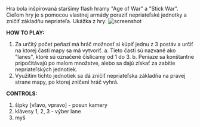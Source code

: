 Hra bola inšpirovaná staršímy flash hramy "Age of War" a "Stick War". Cieľom hry je s pomocou vlastnej armády poraziť nepriateľské jednotky a zničiť základňu nepriateľa.
Ukážka z hry: 
![screenshot](https://github.com/kerysus/AgeOfWar-Java/assets/92203484/56b883b1-2c7c-4a6f-8c70-e4ce5cec8708)

**HOW TO PLAY:**
1. Za určitý počet peňazí má hráč možnosť si kúpiť jednu z 3 postáv a určiť na ktorej časti mapy sa má vytvoriť.
   a. Tieto časti sú nazvané ako "lanes", ktoré sú označené číslicamy od 1 do 3.
   b. Peniaze sa konštantne pripočitávajú po malom množstve, alebo sa dajú získať za zabitie nepriateľských jednotiek.
2. Využitím tíchto jednotiek sa dá zničiť nepriateľska základňa na pravej strane mapy, po ktorej zničení hráč vyhrá.

**CONTROLS:**
1. šípky [vľavo, vpravo] - posun kamery
2. klávesy 1, 2, 3 - výber lane
3. myš
